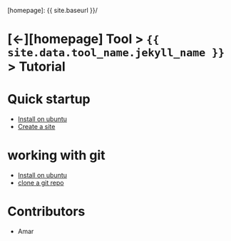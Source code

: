 ---
---



[//]: #(Reference)
[howto_site_create]:    ../howto/site#create-a-site
[howto_install_ubuntu]: ../howto/install.md
[howto_git]:            ../howto/git.md
[homepage]:   {{ site.baseurl }}/

# [&larr;][homepage] Tool > `{{ site.data.tool_name.jekyll_name }}` > Tutorial

# Quick startup

- [Install on ubuntu][howto_install_ubuntu]
- [Create a site][howto_site_create]

# working with git
- [Install on ubuntu][howto_install_ubuntu]
- [clone a git repo][howto_git]



# Contributors
- Amar